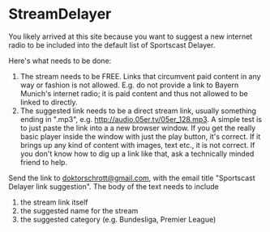 # StreamDelayer

You likely arrived at this site because you want to suggest a new internet radio to be included into the default list of Sportscast Delayer.

Here's what needs to be done:

1. The stream needs to be FREE. Links that circumvent paid content in any way or fashion is not allowed. E.g. do not provide a link to Bayern Munich's internet radio; it is paid content and thus not allowed to be linked to directly.
2. The suggested link needs to be a direct stream link, usually something ending in ".mp3", e.g. http://audio.05er.tv/05er_128.mp3. A simple test is to just paste the link into a a new browser window. If you get the really basic player inside the window with just the play button, it's correct. If it brings up any kind of content with images, text etc., it is not correct. If you don't know how to dig up a link like that, ask a technically minded friend to help.

Send the link to doktorschrott@gmail.com, with the email title "Sportscast Delayer link suggestion". The body of the text needs to include

1) the stream link itself
2) the suggested name for the stream
3) the suggested category (e.g. Bundesliga, Premier League)
